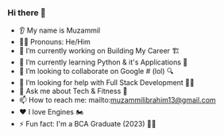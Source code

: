 <!-- Header -->


<!-- ABOUT ME -->
### Hi there 👋
* 👂 My name is Muzammil 
* 👨🏻 Pronouns: He/Him
* 🔭 I’m currently working on Building My Career 🏗️
* 🌱 I’m currently learning Python & it's Applications 🐍
* 🤝 I’m looking to collaborate on Google # (lol) 🔍
* 🤔 I’m looking for help with Full Stack Development 👨‍💻
* 💬 Ask me about Tech & Fitness 💪
* 📫 How to reach me: mailto:muzammilibrahim13@gmail.com
* ❤️ I love Engines 🏍️
* ⚡ Fun fact: I'm a BCA Graduate (2023) 👨‍🎓

<!-- SOCIAL MEDIA ICON
<a href="https://www.instagram.com/_mzml13/">
  <img height="50" src="https://user-images.githubusercontent.com/46517096/166974368-9798f39f-1f46-499c-b14e-81f0a3f83a06.png"/>
</a>
<br>

Displaying GIF
<img height="100%" src="https://media.giphy.com/media/U29G5UtSokwAPamv7K/giphy.gif"/>
</a>
-->

